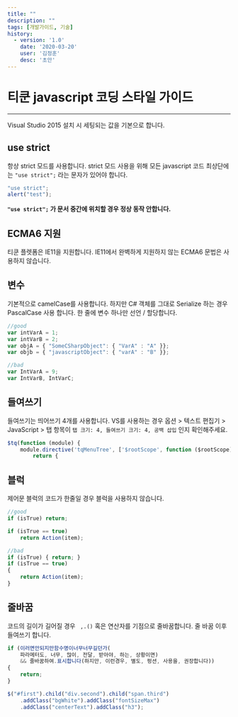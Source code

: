 ```yaml
---
title: ""
description: ""
tags: [개발가이드, 기술]
history:
  - version: '1.0'
    date: '2020-03-20'
    user: '김정훈'
    desc: '초안'
---
```


# 티쿤 javascript 코딩 스타일 가이드
---
Visual Studio 2015 설치 시 세팅되는 값을 기본으로 합니다.

## use strict
항상 strict 모드를 사용합니다. strict 모드 사용을 위해 모든 javascript 코드 최상단에는 `"use strict";` 라는 문자가 있어야 합니다.
```js
"use strict";
alert("test");
```
**`"use strict";` 가 문서 중간에 위치할 경우 정상 동작 안합니다.**

## ECMA6 지원
티쿤 플렛폼은 IE11을 지원합니다. IE11에서 완벽하게 지원하지 않는 ECMA6 문법은 사용하지 않습니다.

## 변수
기본적으로 camelCase를 사용합니다. 하지만 C# 객체를 그대로 Serialize 하는 경우 PascalCase 사용 합니다.
한 줄에 변수 하나만 선언 / 할당합니다.

```js
//good
var intVarA = 1;
var intVarB = 2;
var objA = { "SomeCSharpObject": { "VarA" : "A" }};
var objb = { "javascriptObject": { "varA" : "B" }};

//bad
var IntVarA = 9;
var IntVarB, IntVarC;
```

## 들여쓰기
들여쓰기는 띄어쓰기 4개를 사용합니다. VS를 사용하는 경우 옵션 > 텍스트 편집기 > JavaScript > 탭 항목이 `탭 크기: 4, 들여쓰기 크기: 4, 공백 삽입` 인지 확인해주세요.
```js
$tq(function (module) {
    module.directive('tqMenuTree', ['$rootScope', function ($rootScope) {
        return {
```

## 블럭
제어문 블럭의 코드가 한줄일 경우 블럭을 사용하지 않습니다.
```js
//good
if (isTrue) return;

if (isTrue == true)
    return Action(item);

//bad
if (isTrue) { return; }
if (isTrue == true)
{
    return Action(item);
}
```

## 줄바꿈
코드의 길이가 길어질 경우 ` ,.()` 혹은 연산자를 기점으로 줄바꿈합니다. 줄 바꿈 이후 들여쓰기 합니다.

```js
if (이러면안되지만함수명이너무너무길던가(
    파라메터도, 너무, 많이, 전달, 받아야, 하는, 상황이면) 
    && 줄바꿈하여.표시합니다(하지만, 이런경우, 별도, 펑션, 사용을, 권장합니다))
{
    return;
}

$("#first").child("div.second").child("span.third")
    .addClass("bgWhite").addClass("fontSizeMax")
    .addClass("centerText").addClass("h3");
```
